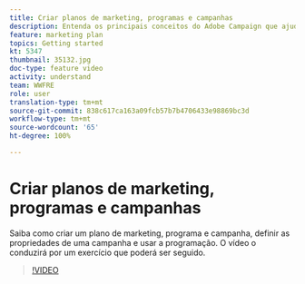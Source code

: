 ```yaml
---
title: Criar planos de marketing, programas e campanhas
description: Entenda os principais conceitos do Adobe Campaign que ajudam a planejar, executar e mensurar com eficácia as campanhas de marketing entre canais.
feature: marketing plan
topics: Getting started
kt: 5347
thumbnail: 35132.jpg
doc-type: feature video
activity: understand
team: WWFRE
role: user
translation-type: tm+mt
source-git-commit: 838c617ca163a09fcb57b7b4706433e98869bc3d
workflow-type: tm+mt
source-wordcount: '65'
ht-degree: 100%

---
```



# Criar planos de marketing, programas e campanhas

Saiba como criar um plano de marketing, programa e campanha, definir as propriedades de uma campanha e usar a programação.
O vídeo o conduzirá por um exercício que poderá ser seguido.

>[!VIDEO](https://video.tv.adobe.com/v/35132?quality=12)
